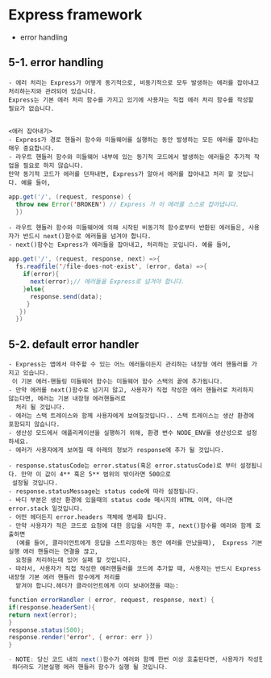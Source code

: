 # Express framework
- error handling


## 5-1. error handling
    - 에러 처리는 Express가 어떻게 동기적으로, 비동기적으로 모두 발생하는 에러를 잡아내고 처리하는지와 관려되어 있습니다.
    Express는 기본 에러 처리 함수를 가지고 있기에 사용자는 직접 에러 처리 함수를 작성할 필요가 없습니다.
    
    
    <에러 잡아내기>
    - Express가 경로 핸들러 함수와 미들웨어를 실행하는 동안 발생하는 모든 에러를 잡아내는 매우 중요합니다.
    - 라우트 핸들러 함수와 미들웨어 내부에 있는 동기적 코드에서 발생하는 에러들은 추가적 작업을 필요로 하지 않습니다.
    만약 동기적 코드가 에러를 던져내면, Express가 알아서 에러를 잡아내고 처리 할 것입니다. 예를 들어,
    
~~~Java Script
app.get('/', (request, response) {
  throw new Error('BROKEN') // Express 가 이 에러를 스스로 잡아냅니다.
  }) 
~~~

    - 라우트 핸들러 함수와 미들웨어에 의해 시작된 비동기적 함수로부터 반환된 에러들은, 사용자가 반드시 next()함수로 에러들을 넘겨야 합니다. 
    - next()함수는 Express가 에러들을 잡아내고, 처리하는 곳입니다. 예를 들어,
    
~~~Java Script
app.get('/', (request, response, next) =>{
  fs.readfile('/file-does-not-exist', (error, data) =>{
    if(error){
      next(error);// 에러들을 Express로 넘겨야 합니다.
    }else{
      response.send(data);
     }
   })
  })
  ~~~
  
  ## 5-2. default error handler
  
    - Express는 앱에서 마주할 수 있는 어느 에러들이든지 관리하는 내장형 에러 핸들러를 가지고 있습니다. 
     이 기본 에러-핸들링 미들웨어 함수는 미들웨어 함수 스택의 끝에 추가됩니다.
    - 만약 에러를 next()함수로 넘기지 않고, 사용자가 직접 작성한 에러 핸들러로 처리하지 않는다면, 에러는 기본 내장형 에러핸들러로 
      처리 될 것입니다. 
    - 에러는 스택 트레이스와 함께 사용자에게 보여질것입니다.. 스택 트레이스는 생산 환경에 포함되지 않습니다.
    - 생산성 모드에서 애플리케이션을 실행하기 위해, 환경 변수 NODE_ENV를 생산성으로 설정하세요. 
    - 에러가 사용자에게 보여질 때 아래의 정보가 response에 추가 될 것입니다.

    - response.statusCode는 error.status(혹은 error.statusCode)로 부터 설정됩니다. 만약 이 값이 4** 혹은 5** 범위의 밖이라면 500으로
     설정될 것입니다. 
    - response.statusMessage는 status code에 따라 설정됩니다. 
    - 바디 부분은 생산 환경에 있을때의 status code 메시지의 HTML 이며, 아니면 error.stack 일것입니다.
    - 어떤 헤더든지 error.headers 객체에 명세화 됩니다.
    - 만약 사용자가 적은 코드로 요청에 대한 응답을 시작한 후, next()함수를 에러와 함께 호출하면
      (예를 들어, 클라이언트에게 응답을 스트리밍하는 동안 에러를 만났을때),  Express 기본실행 에러 핸들러는 연결을 끊고, 
      요청을 처리하는데 있어 실패 할 것입니다. 
    - 따라서, 사용자가 직접 작성한 에러핸들러를 코드에 추가할 때, 사용자는 반드시 Express 내장형 기본 에러 핸들러 함수에게 처리를 
      맡겨야 합니다.헤더가 클라이언트에게 이미 보내어졌을 때는: 
    
~~~Java Script
function errorHandler ( error, request, response, next) {
if(response.headerSent){
return next(error);
}
response.status(500);
response.render('error', { error: err })
}

- NOTE: 당신 코드 내의 next()함수가 에러와 함께 한번 이상 호출된다면, 사용자가 작성한 에러 핸들링 미들웨어가 필요한 곳에 존재한다고
 하더라도 기본실행 에러 핸들러 함수가 실행 될 것입니다.


